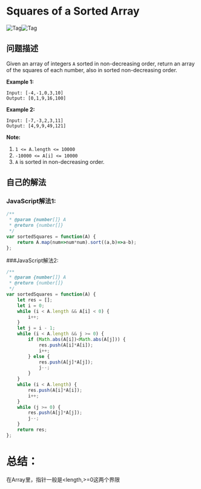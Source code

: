 # Squares of a Sorted Array

![Tag](https://img.shields.io/badge/Tag-Array-brightgreen)![Tag](https://img.shields.io/badge/Tag-TwoPointers-green)

## 问题描述

Given an array of integers `A` sorted in non-decreasing order, return an array of the squares of each number, also in sorted non-decreasing order.

**Example 1:**

```
Input: [-4,-1,0,3,10]
Output: [0,1,9,16,100]
```

**Example 2:**

```
Input: [-7,-3,2,3,11]
Output: [4,9,9,49,121]
```

 

**Note:**

1. `1 <= A.length <= 10000`
2. `-10000 <= A[i] <= 10000`
3. `A` is sorted in non-decreasing order.

## 自己的解法

### JavaScript解法1:

```js
/**
 * @param {number[]} A
 * @return {number[]}
 */
var sortedSquares = function(A) {
    return A.map(num=>num*num).sort((a,b)=>a-b);
};
```

###JavaScript解法2:

```js
/**
 * @param {number[]} A
 * @return {number[]}
 */
var sortedSquares = function(A) {
    let res = [];
    let i = 0;
    while (i < A.length && A[i] < 0) {
        i++;
    }
    let j = i - 1;
    while (i < A.length && j >= 0) {
        if (Math.abs(A[i])<Math.abs(A[j])) {
            res.push(A[i]*A[i]);
            i++;
        } else {
            res.push(A[j]*A[j]);
            j--;
        }
    }
    while (i < A.length) {
        res.push(A[i]*A[i]);
        i++;
    }
    while (j >= 0) {
        res.push(A[j]*A[j]);
        j--;
    }
    return res;
};
```

# 总结：

在Array里，指针一般是<length,>=0这两个界限

